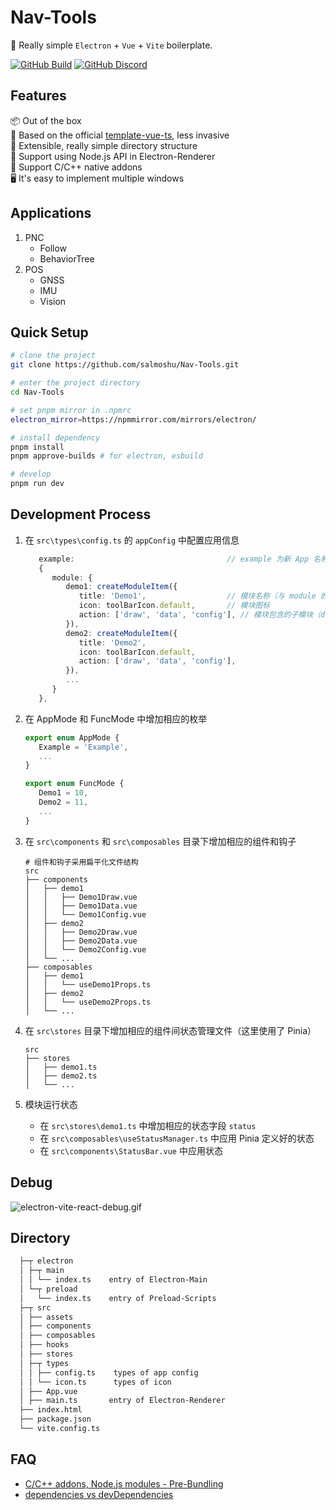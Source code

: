 # Nav-Tools

🥳 Really simple `Electron` + `Vue` + `Vite` boilerplate.

<!-- [![awesome-vite](https://awesome.re/mentioned-badge.svg)](https://github.com/vitejs/awesome-vite) -->
<!-- [![Netlify Status](https://api.netlify.com/api/v1/badges/ae3863e3-1aec-4eb1-8f9f-1890af56929d/deploy-status)](https://app.netlify.com/sites/electron-vite/deploys) -->
<!-- [![GitHub license](https://img.shields.io/github/license/caoxiemeihao/electron-vite-vue)](https://github.com/electron-vite/electron-vite-vue/blob/main/LICENSE) -->
<!-- [![GitHub stars](https://img.shields.io/github/stars/caoxiemeihao/electron-vite-vue?color=fa6470)](https://github.com/electron-vite/electron-vite-vue) -->
<!-- [![GitHub forks](https://img.shields.io/github/forks/caoxiemeihao/electron-vite-vue)](https://github.com/electron-vite/electron-vite-vue) -->

[![GitHub Build](https://github.com/electron-vite/electron-vite-vue/actions/workflows/build.yml/badge.svg)](https://github.com/electron-vite/electron-vite-vue/actions/workflows/build.yml)
[![GitHub Discord](https://img.shields.io/badge/chat-discord-blue?logo=discord)](https://discord.gg/sRqjYpEAUK)

## Features

📦 Out of the box  
🎯 Based on the official [template-vue-ts](https://github.com/vitejs/vite/tree/main/packages/create-vite/template-vue-ts), less invasive  
🌱 Extensible, really simple directory structure  
💪 Support using Node.js API in Electron-Renderer  
🔩 Support C/C++ native addons  
🖥 It's easy to implement multiple windows

## Applications

1. PNC
   - Follow
   - BehaviorTree
2. POS
   - GNSS
   - IMU
   - Vision

## Quick Setup

```sh
# clone the project
git clone https://github.com/salmoshu/Nav-Tools.git

# enter the project directory
cd Nav-Tools

# set pnpm mirror in .npmrc
electron_mirror=https://npmmirror.com/mirrors/electron/

# install dependency
pnpm install
pnpm approve-builds # for electron, esbuild

# develop
pnpm run dev
```

## Development Process

1. 在 `src\types\config.ts` 的 `appConfig` 中配置应用信息

   ```typescript
      example:                                  // example 为新 App 名称，会加载在 Electron 窗口上
      {
         module: {
            demo1: createModuleItem({
               title: 'Demo1',                  // 模块名称（与 module 的键名相同，采用 PascalCase 命名规范）
               icon: toolBarIcon.default,       // 模块图标
               action: ['draw', 'data', 'config'], // 模块包含的子模块（draw、data、config）
            }),
            demo2: createModuleItem({
               title: 'Demo2',
               icon: toolBarIcon.default,
               action: ['draw', 'data', 'config'],
            }),
            ...
         }
      },

   ```

2. 在 AppMode 和 FuncMode 中增加相应的枚举

   ```typescript
   export enum AppMode {
      Example = 'Example',
      ...
   }
   ```

   ```typescript
   export enum FuncMode {
      Demo1 = 10,
      Demo2 = 11,
      ...
   }
   ```

3. 在 `src\components` 和 `src\composables` 目录下增加相应的组件和钩子

   ```text
   # 组件和钩子采用扁平化文件结构
   src
   ├── components
   │   ├── demo1
   │   │   ├── Demo1Draw.vue
   │   │   ├── Demo1Data.vue
   │   │   └── Demo1Config.vue
   │   ├── demo2
   │   │   ├── Demo2Draw.vue
   │   │   ├── Demo2Data.vue
   │   │   └── Demo2Config.vue
   │   └── ...
   ├── composables
   │   ├── demo1
   │   │   └── useDemo1Props.ts
   │   ├── demo2
   │   │   └── useDemo2Props.ts
   │   └── ...
   ```

4. 在 `src\stores` 目录下增加相应的组件间状态管理文件（这里使用了 Pinia）

   ```text
   src
   ├── stores
   │   ├── demo1.ts
   │   ├── demo2.ts
   │   └── ...
   ```

5. 模块运行状态
   - 在 `src\stores\demo1.ts` 中增加相应的状态字段 `status`
   - 在 `src\composables\useStatusManager.ts` 中应用 Pinia 定义好的状态
   - 在 `src\components\StatusBar.vue` 中应用状态

## Debug

![electron-vite-react-debug.gif](https://github.com/electron-vite/electron-vite-react/blob/main/electron-vite-react-debug.gif?raw=true)

## Directory

```diff
  ├─┬ electron
  │ ├─┬ main
  │ │ └── index.ts    entry of Electron-Main
  │ └─┬ preload
  │   └── index.ts    entry of Preload-Scripts
  ├─┬ src
  │ ├── assets
  │ ├── components
  │ ├── composables
  │ ├── hooks
  │ ├── stores
  │ ├─┬ types
  │ │ ├── config.ts    types of app config
  │ │ └── icon.ts      types of icon
  │ ├── App.vue
  │ ├── main.ts       entry of Electron-Renderer
  ├── index.html
  ├── package.json
  └── vite.config.ts
```

<!--
## Be aware

🚨 By default, this template integrates Node.js in the Renderer process. If you don't need it, you just remove the option below. [Because it will modify the default config of Vite](https://github.com/electron-vite/vite-plugin-electron-renderer#config-presets-opinionated).

```diff
# vite.config.ts

export default {
  plugins: [
-   // Use Node.js API in the Renderer-process
-   renderer({
-     nodeIntegration: true,
-   }),
  ],
}
```
-->

## FAQ

- [C/C++ addons, Node.js modules - Pre-Bundling](https://github.com/electron-vite/vite-plugin-electron-renderer#dependency-pre-bundling)
- [dependencies vs devDependencies](https://github.com/electron-vite/vite-plugin-electron-renderer#dependencies-vs-devdependencies)
